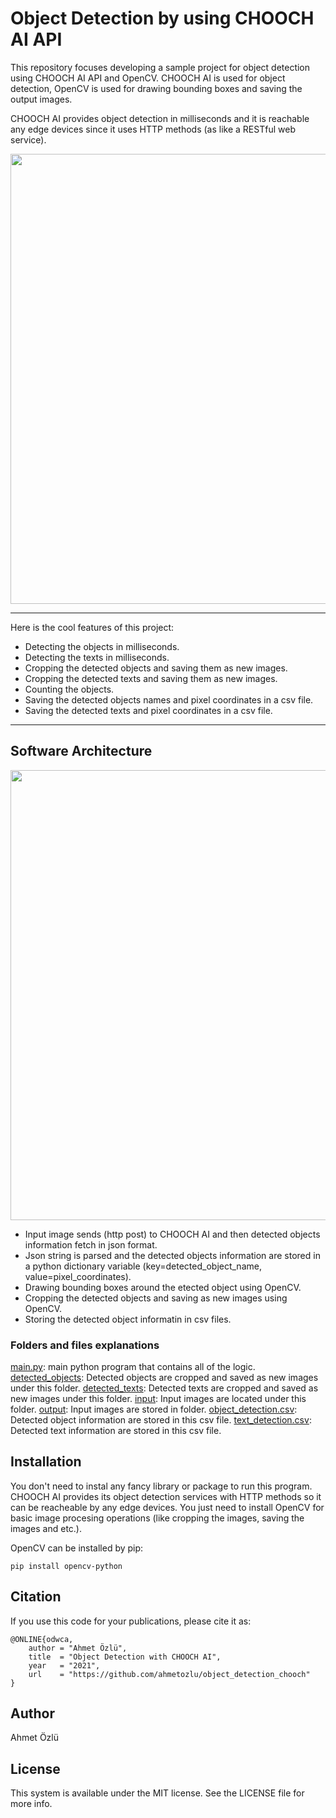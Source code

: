 # Object Detection by using CHOOCH AI API
This repository focuses developing a sample project for object detection using CHOOCH AI API and OpenCV. CHOOCH AI is used for object detection, OpenCV is used for drawing bounding boxes and saving the output images.

CHOOCH AI provides object detection in milliseconds and it is reachable any edge devices since it uses HTTP methods (as like a RESTful web service).

<p align="center">
  <img src="https://user-images.githubusercontent.com/22610163/105612702-a8b4cf00-5dce-11eb-9ecf-3c39a9a1d301.gif" | width = 720>
</p>

---
Here is the cool features of this project:

- Detecting the objects in milliseconds.
- Detecting the texts in milliseconds.
- Cropping the detected objects and saving them as new images.
- Cropping the detected texts and saving them as new images.
- Counting the objects.
- Saving the detected objects names and pixel coordinates in a csv file.
- Saving the detected texts and pixel coordinates in a csv file.
---

## Software Architecture

<p align="center">
  <img src="https://user-images.githubusercontent.com/22610163/105613442-9721f600-5dd3-11eb-84f0-9c1b5c27d082.png" | width = 720>
</p>

- Input image sends (http post) to CHOOCH AI and then detected objects information fetch in json format.
- Json string is parsed and the detected objects information are stored in a python dictionary variable (key=detected_object_name, value=pixel_coordinates).
- Drawing bounding boxes around the etected object using OpenCV.
- Cropping the detected objects and saving as new images using OpenCV.
- Storing the detected object informatin in csv files.

### Folders and files explanations

[main.py](https://github.com/ahmetozlu/object_detection_chooch/blob/main/main.py): main python program that contains all of the logic.
[detected_objects](https://github.com/ahmetozlu/object_detection_chooch/tree/main/detected_objects): Detected objects are cropped and saved as new images under this folder.
[detected_texts](https://github.com/ahmetozlu/object_detection_chooch/tree/main/detected_texts): Detected texts are cropped and saved as new images under this folder.
[input](https://github.com/ahmetozlu/object_detection_chooch/tree/main/input): Input images are located under this folder.
[output](https://github.com/ahmetozlu/object_detection_chooch/tree/main/output): Input images are stored in folder.
[object_detection.csv](https://github.com/ahmetozlu/object_detection_chooch/blob/main/object_detection.csv): Detected object information are stored in this csv file.
[text_detection.csv](https://github.com/ahmetozlu/object_detection_chooch/blob/main/text_detection.csv): Detected text information are stored in this csv file.

## Installation

You don't need to instal any fancy library or package to run this program. CHOOCH AI provides its object detection services with HTTP methods so it can be reacheable by any edge devices. You just need to install OpenCV for basic image procesing operations (like cropping the images, saving the images and etc.).

OpenCV can be installed by pip:

    pip install opencv-python

## Citation
If you use this code for your publications, please cite it as:

    @ONLINE{odwca,
        author = "Ahmet Özlü",
        title  = "Object Detection with CHOOCH AI",
        year   = "2021",
        url    = "https://github.com/ahmetozlu/object_detection_chooch"
    }

## Author
Ahmet Özlü

## License
This system is available under the MIT license. See the LICENSE file for more info.
